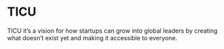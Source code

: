 # TICU
TICU it’s a vision for how startups can grow into global leaders by creating what doesn’t exist yet and making it accessible to everyone.  
